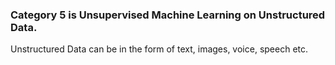 ### Category 5 is Unsupervised Machine Learning on Unstructured Data.

Unstructured Data can be in the form of text, images, voice, speech etc.
